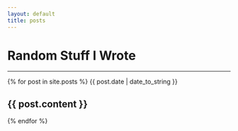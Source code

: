 ```yaml
---
layout: default
title: posts
---
```


# Random Stuff I Wrote

---

{% for post in site.posts %}
{{ post.date | date_to_string }}

{{ post.content }}
---
{% endfor %}
